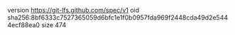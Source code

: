 version https://git-lfs.github.com/spec/v1
oid sha256:8bf6333c7527365059d6bfc1e1f0b0957fda969f2448cda49d2e5444ecf88ea0
size 474
